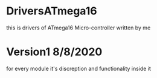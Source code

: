 # DriversATmega16
this is drivers of ATmega16 Micro-controller written by me

# Version1 8/8/2020
for every module it's discreption and functionality inside it 
